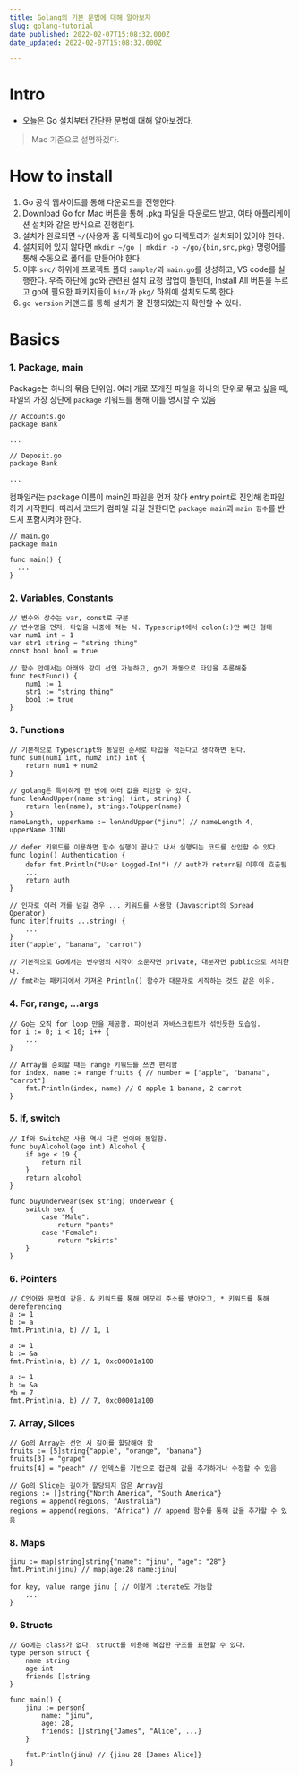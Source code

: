 ```yaml
---
title: Golang의 기본 문법에 대해 알아보자
slug: golang-tutorial
date_published: 2022-02-07T15:08:32.000Z
date_updated: 2022-02-07T15:08:32.000Z

---
```


# Intro

- 오늘은 Go 설치부터 간단한 문법에 대해 알아보겠다.

> Mac 기준으로 설명하겠다.

# How to install

1. Go 공식 웹사이트를 통해 다운로드를 진행한다.
2. Download Go for Mac 버튼을 통해 .pkg 파일을 다운로드 받고, 여타 애플리케이션 설치와 같은 방식으로 진행한다.
3. 설치가 완료되면 `~/`(사용자 홈 디렉토리)에 go 디렉토리가 설치되어 있어야 한다.
4. 설치되어 있지 않다면 `mkdir ~/go | mkdir -p ~/go/{bin,src,pkg}` 명령어를 통해 수동으로 폴더를 만들어야 한다.
5. 이후 `src/` 하위에 프로젝트 폴더 `sample/`과 `main.go`를 생성하고, VS code를 실행한다. 우측 하단에 go와 관련된 설치 요청 팝업이 뜰텐데, Install All 버튼을 누르고 go에 필요한 패키지들이 `bin/`과 `pkg/` 하위에 설치되도록 한다.
6. `go version` 커맨드를 통해 설치가 잘 진행되었는지 확인할 수 있다.

# Basics

### 1. Package, main

Package는 하나의 묶음 단위임. 여러 개로 쪼개진 파일을 하나의 단위로 묶고 싶을 때, 파일의 가장 상단에 `package` 키워드를 통해 이를 명시할 수 있음

    // Accounts.go
    package Bank
    
    ...
    
    // Deposit.go
    package Bank
    
    ...
    

컴파일러는 package 이름이 main인 파일을 먼저 찾아 entry point로 진입해 컴파일하기 시작한다. 따라서 코드가 컴파일 되길 원한다면 `package main`과 `main 함수`를 반드시 포함시켜야 한다.

    // main.go
    package main
    
    func main() {
      ...
    }
    

### 2. Variables, Constants

    // 변수와 상수는 var, const로 구분
    // 변수명을 먼저, 타입을 나중에 적는 식. Typescript에서 colon(:)만 빠진 형태
    var num1 int = 1
    var str1 string = "string thing"
    const boo1 bool = true
    
    // 함수 안에서는 아래와 같이 선언 가능하고, go가 자동으로 타입을 추론해줌
    func testFunc() {
    	num1 := 1
    	str1 := "string thing"
    	boo1 := true
    }
    

### 3. Functions

    // 기본적으로 Typescript와 동일한 순서로 타입을 적는다고 생각하면 된다.
    func sum(num1 int, num2 int) int {
    	return num1 + num2
    }
    
    // golang은 특이하게 한 번에 여러 값을 리턴할 수 있다.
    func lenAndUpper(name string) (int, string) {
    	return len(name), strings.ToUpper(name)
    }
    nameLength, upperName := lenAndUpper("jinu") // nameLength 4, upperName JINU
    
    // defer 키워드를 이용하면 함수 실행이 끝나고 나서 실행되는 코드를 삽입할 수 있다.
    func login() Authentication {
    	defer fmt.Println("User Logged-In!") // auth가 return된 이후에 호출됨
    	...
    	return auth	
    }
    
    // 인자로 여러 개를 넘길 경우 ... 키워드를 사용함 (Javascript의 Spread Operator)
    func iter(fruits ...string) {
    	...
    }
    iter("apple", "banana", "carrot")
    
    // 기본적으로 Go에서는 변수명의 시작이 소문자면 private, 대분자면 public으로 처리한다.
    // fmt라는 패키지에서 가져온 Println() 함수가 대문자로 시작하는 것도 같은 이유.
    

### 4. For, range, ...args

    // Go는 오직 for loop 만을 제공함. 파이썬과 자바스크립트가 섞인듯한 모습임.
    for i := 0; i < 10; i++ {
    	...
    }
    
    // Array를 순회할 때는 range 키워드를 쓰면 편리함
    for index, name := range fruits { // number = ["apple", "banana", "carrot"]
    	fmt.Println(index, name) // 0 apple 1 banana, 2 carrot
    }
    

### 5. If, switch

    // If와 Switch문 사용 역시 다른 언어와 동일함.
    func buyAlcohol(age int) Alcohol {
    	if age < 19 {
    		return nil
    	}
    	return alcohol
    }
    
    func buyUnderwear(sex string) Underwear {
    	switch sex {
    		case "Male":
    			return "pants"
    		case "Female":
    			return "skirts"
    	}
    }
    

### 6. Pointers

    // C언어와 문법이 같음. & 키워드를 통해 메모리 주소를 받아오고, * 키워드를 통해 dereferencing
    a := 1
    b := a
    fmt.Println(a, b) // 1, 1
    
    a := 1
    b := &a
    fmt.Println(a, b) // 1, 0xc00001a100
    
    a := 1
    b := &a
    *b = 7
    fmt.Println(a, b) // 7, 0xc00001a100
    

### 7. Array, Slices

    // Go의 Array는 선언 시 길이를 할당해야 함
    fruits := [5]string{"apple", "orange", "banana"}
    fruits[3] = "grape"
    fruits[4] = "peach" // 인덱스를 기반으로 접근해 값을 추가하거나 수정할 수 있음
    
    // Go의 Slice는 길이가 할당되지 않은 Array임
    regions := []string{"North America", "South America"}
    regions = append(regions, "Australia")
    regions = append(regions, "Africa") // append 함수를 통해 값을 추가할 수 있음
    

### 8. Maps

    jinu := map[string]string{"name": "jinu", "age": "28"}
    fmt.Println(jinu) // map[age:28 name:jinu]
    
    for key, value range jinu { // 이렇게 iterate도 가능함
    	...
    }
    

### 9. Structs

    // Go에는 class가 없다. struct를 이용해 복잡한 구조를 표현할 수 있다.
    type person struct {
    	name string
    	age int
    	friends []string
    }
    
    func main() {
    	jinu := person{
    		name: "jinu",
    		age: 28,
    		friends: []string{"James", "Alice", ...}
    	}
    
    	fmt.Println(jinu) // {jinu 28 [James Alice]}
    }
